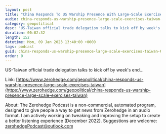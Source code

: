 ```yaml
---
layout: post
title: "China Responds To US Warship Presence With Large-Scale Exercises Off Taiwan"
audio: china-responds-us-warship-presence-large-scale-exercises-taiwan-0
category: geopolitical
desc: "US-Taiwan official trade delegation talks to kick off by week's end..."
duration: 00:02:32
length: 152
datetime: Mon, 09 Jan 2023 13:40:00 +0000
tags: podcast
guid: china-responds-us-warship-presence-large-scale-exercises-taiwan-0
order: 0
---
```

US-Taiwan official trade delegation talks to kick off by week's end...

Link: [https://www.zerohedge.com/geopolitical/china-responds-us-warship-presence-large-scale-exercises-taiwan](https://www.zerohedge.com/geopolitical/china-responds-us-warship-presence-large-scale-exercises-taiwan)

About: The Zerohedge Podcast is a non-commercial, automated program, designed to give people a way to get news from Zerohedge in an audio format.  I am actively working on tweaking and improving the setup to create a better listening experience (December 2022).  Suggestions are welcome: [zerohedgePodcast@outlook.com](mailto:zerohedgePodcast@outlook.com)